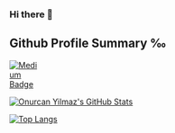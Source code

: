 ### Hi there 👋


 <p> 
 <h2 class="unchanged rich-diff-level-one">Github Profile Summary ‰</h2>
 <a target="_blank" href="https://profile-summary-for-github.com/user/onurcanyilmaz">
  <img src="https://profile-summary-for-github.com/favicon.png" alt="Medium Badge" data-canonical-src="https://profile-summary-for-github.com/favicon.png" style="max-width:50px;"></a> 
</p>

<p>
 
 <a target="_blank" rel="noopener noreferrer" href="https://github-readme-stats.vercel.app/api?username=onurcanyilmaz&amp;show_icons=true&count_private=true"><img src="https://github-readme-stats.vercel.app/api?username=onurcanyilmaz&amp;show_icons=true&count_private=true"
    alt="Onurcan Yilmaz's GitHub Stats"
    data-canonical-src="https://github-readme-stats.vercel.app/api?username=onurcanyilmaz&amp;show_icons=true&count_private=true"
    style="max-width:100%;">


</a>
    
[![Top Langs](https://github-readme-stats.vercel.app/api/top-langs/?username=onurcanyilmaz&layout=compact)](https://github.com/onurcanyilmaz/github-readme-stats)



<!--
**onurcanyilmaz/onurcanyilmaz** is a ✨ _special_ ✨ repository because its `README.md` (this file) appears on your GitHub profile.

Here are some ideas to get you started:

- 🔭 I’m currently working on ...
- 🌱 I’m currently learning ...
- 👯 I’m looking to collaborate on ...
- 🤔 I’m looking for help with ...
- 💬 Ask me about ...
- 📫 How to reach me: ...
- 😄 Pronouns: ...
- ⚡ Fun fact: ...
-->
